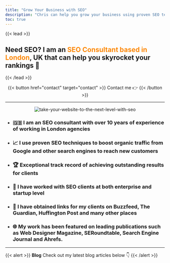 ```yaml
---
title: "Grow Your Business with SEO"
description: "Chris can help you grow your business using proven SEO techniques"
toc: true
---
```


{{< lead >}} 

## Need SEO? I am an <span style="color: #FD8803">SEO Consultant based in London</span>, UK that can help you skyrocket your rankings 🚀

{{< /lead >}}
<P>
<center>

{{< button href="contact" target="contact" >}}
Contact me 👉
{{< /button >}}

--- 

![take-your-website-to-the-next-level-with-seo](/take-your-website-to-the-next-level-with-seo.png)

</center>
<P>

- ### 🇬🇧 I am an SEO consultant with over 10 years of experience of working in London agencies
- ### 📈 I use proven SEO techniques to boost organic traffic from Google and other search engines to reach new customers
- ### 🏆 Exceptional track record of achieving outstanding results for clients
- ### 🏢 I have worked with SEO clients at both enterprise and startup level
- ### 🔗 I have obtained links for my clients on Buzzfeed, The Guardian, Huffington Post and many other places
- ### 🌐 My work has been featured on leading publications such as Web Designer Magazine, SERoundtable, Search Engine Journal and Ahrefs.
<P>
<p>

--- 

{{< alert >}}
**Blog** Check out my latest blog articles below 👇
{{< /alert >}}

